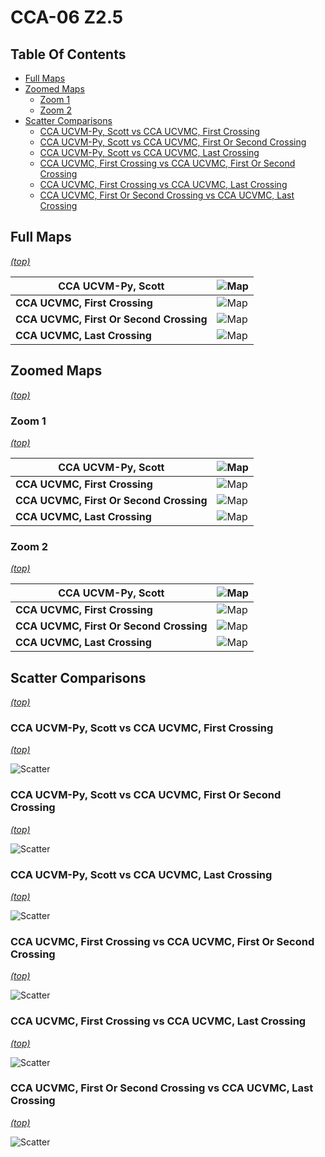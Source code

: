 # CCA-06 Z2.5

## Table Of Contents
* [Full Maps](#full-maps)
* [Zoomed Maps](#zoomed-maps)
  * [Zoom 1](#zoom-1)
  * [Zoom 2](#zoom-2)
* [Scatter Comparisons](#scatter-comparisons)
  * [CCA UCVM-Py, Scott vs CCA UCVMC, First Crossing](#cca-ucvm-py-scott-vs-cca-ucvmc-first-crossing)
  * [CCA UCVM-Py, Scott vs CCA UCVMC, First Or Second Crossing](#cca-ucvm-py-scott-vs-cca-ucvmc-first-or-second-crossing)
  * [CCA UCVM-Py, Scott vs CCA UCVMC, Last Crossing](#cca-ucvm-py-scott-vs-cca-ucvmc-last-crossing)
  * [CCA UCVMC, First Crossing vs CCA UCVMC, First Or Second Crossing](#cca-ucvmc-first-crossing-vs-cca-ucvmc-first-or-second-crossing)
  * [CCA UCVMC, First Crossing vs CCA UCVMC, Last Crossing](#cca-ucvmc-first-crossing-vs-cca-ucvmc-last-crossing)
  * [CCA UCVMC, First Or Second Crossing vs CCA UCVMC, Last Crossing](#cca-ucvmc-first-or-second-crossing-vs-cca-ucvmc-last-crossing)
## Full Maps
*[(top)](#table-of-contents)*

| **CCA UCVM-Py, Scott** | ![Map](resources/cca_25_ucvm_py_scott_full.png) |
|-----|-----|
| **CCA UCVMC, First Crossing** | ![Map](resources/cca_25_ucvmc_first_full.png) |
| **CCA UCVMC, First Or Second Crossing** | ![Map](resources/cca_25_ucvmc_first_or_second_full.png) |
| **CCA UCVMC, Last Crossing** | ![Map](resources/cca_25_ucvmc_last_full.png) |
## Zoomed Maps
*[(top)](#table-of-contents)*

### Zoom 1
*[(top)](#table-of-contents)*

| **CCA UCVM-Py, Scott** | ![Map](resources/cca_25_ucvm_py_scott_zoom_0.png) |
|-----|-----|
| **CCA UCVMC, First Crossing** | ![Map](resources/cca_25_ucvmc_first_zoom_0.png) |
| **CCA UCVMC, First Or Second Crossing** | ![Map](resources/cca_25_ucvmc_first_or_second_zoom_0.png) |
| **CCA UCVMC, Last Crossing** | ![Map](resources/cca_25_ucvmc_last_zoom_0.png) |
### Zoom 2
*[(top)](#table-of-contents)*

| **CCA UCVM-Py, Scott** | ![Map](resources/cca_25_ucvm_py_scott_zoom_1.png) |
|-----|-----|
| **CCA UCVMC, First Crossing** | ![Map](resources/cca_25_ucvmc_first_zoom_1.png) |
| **CCA UCVMC, First Or Second Crossing** | ![Map](resources/cca_25_ucvmc_first_or_second_zoom_1.png) |
| **CCA UCVMC, Last Crossing** | ![Map](resources/cca_25_ucvmc_last_zoom_1.png) |
## Scatter Comparisons
*[(top)](#table-of-contents)*

### CCA UCVM-Py, Scott vs CCA UCVMC, First Crossing
*[(top)](#table-of-contents)*

![Scatter](resources/cca_25_ucvm_py_scott_vs_cca_25_ucvmc_first_scatter.png)
### CCA UCVM-Py, Scott vs CCA UCVMC, First Or Second Crossing
*[(top)](#table-of-contents)*

![Scatter](resources/cca_25_ucvm_py_scott_vs_cca_25_ucvmc_first_or_second_scatter.png)
### CCA UCVM-Py, Scott vs CCA UCVMC, Last Crossing
*[(top)](#table-of-contents)*

![Scatter](resources/cca_25_ucvm_py_scott_vs_cca_25_ucvmc_last_scatter.png)
### CCA UCVMC, First Crossing vs CCA UCVMC, First Or Second Crossing
*[(top)](#table-of-contents)*

![Scatter](resources/cca_25_ucvmc_first_vs_cca_25_ucvmc_first_or_second_scatter.png)
### CCA UCVMC, First Crossing vs CCA UCVMC, Last Crossing
*[(top)](#table-of-contents)*

![Scatter](resources/cca_25_ucvmc_first_vs_cca_25_ucvmc_last_scatter.png)
### CCA UCVMC, First Or Second Crossing vs CCA UCVMC, Last Crossing
*[(top)](#table-of-contents)*

![Scatter](resources/cca_25_ucvmc_first_or_second_vs_cca_25_ucvmc_last_scatter.png)
